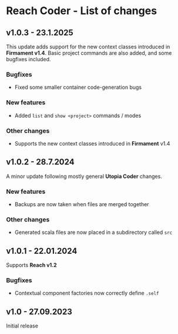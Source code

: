# Reach Coder - List of changes

## v1.0.3 - 23.1.2025
This update adds support for the new context classes introduced in **Firmament v1.4**. 
Basic project commands are also added, and some bugfixes included.
### Bugfixes
- Fixed some smaller container code-generation bugs
### New features
- Added `list` and `show <project>` commands / modes
### Other changes
- Supports the new context classes introduced in **Firmament** v1.4

## v1.0.2 - 28.7.2024
A minor update following mostly general **Utopia Coder** changes.
### New features
- Backups are now taken when files are merged together
### Other changes
- Generated scala files are now placed in a subdirectory called `src`

## v1.0.1 - 22.01.2024
Supports **Reach v1.2**
### Bugfixes
- Contextual component factories now correctly define `.self`

## v1.0 - 27.09.2023
Initial release

